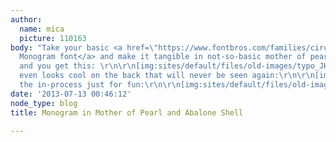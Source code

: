 ```yaml
---
author:
  name: mica
  picture: 110163
body: "Take your basic <a href=\"https://www.fontbros.com/families/circle-monograms\">Circle
  Monogram font</a> and make it tangible in not-so-basic mother of pearl and abalone
  and you get this: \r\n\r\n[img:sites/default/files/old-images/typo_JHD_5044.jpg]\r\n\r\nWhich
  even looks cool on the back that will never be seen again:\r\n\r\n[img:sites/default/files/old-images/typo_JHDobverse_6361.jpg]\r\n\r\nAnd
  the in-process just for fun:\r\n\r\n[img:sites/default/files/old-images/typo_JHDprocess_6216.jpg]"
date: '2013-07-13 00:46:12'
node_type: blog
title: Monogram in Mother of Pearl and Abalone Shell

---
```


